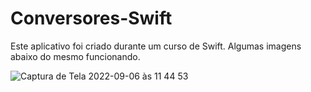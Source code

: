 # Conversores-Swift
Este aplicativo foi criado durante um curso de Swift. Algumas imagens abaixo do mesmo funcionando.


![Captura de Tela 2022-09-06 às 11 44 53](https://user-images.githubusercontent.com/81838361/188665579-3c0f3bb9-4032-4c1e-bf6e-646bfcf5e75d.png)
